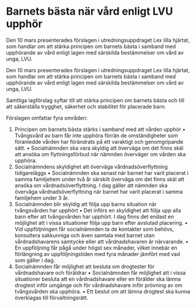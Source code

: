 # Barnets bästa när vård enligt LVU upphör

Den 10 mars presenterades förslagen i utredningsuppdraget Lex lilla hjärtat, som handlar om att stärka principen om barnets bästa i samband med upphörande av vård enligt lagen med särskilda bestämmelser om vård av unga, LVU.

Den 10 mars presenterades förslagen i utredningsuppdraget Lex lilla hjärtat, som handlar om att stärka principen om barnets bästa i samband med upphörande av vård enligt lagen med särskilda bestämmelser om vård av unga, LVU.

Samtliga lagförslag syftar till att stärka principen om barnets bästa och till att säkerställa trygghet, säkerhet och stabilitet för placerade barn.

Förslagen omfattar fyra områden:

1. Principen om barnets bästa stärks i samband med att vården upphör
• Tvångsvård av barn får inte upphöra förrän de omständigheter som föranledde vården har förändrats på ett varaktigt och genomgripande sätt.
• Socialnämnden ska vara skyldig att överväga om det finns skäl att ansöka om flyttningsförbud när nämnden överväger om vården ska upphöra.
2. Socialnämndens skyldighet att överväga vårdnadsöverflyttning tidigareläggs
• Socialnämnden ska senast när barnet har varit placerat i samma familjehem under två år särskilt överväga om det finns skäl att ansöka om vårdnadsöverflyttning. I dag gäller att nämnden ska överväga vårdnadsöverflyttning när barnet har varit placerat i samma familjehem under 3 år.
3. Socialnämnden blir skyldig att följa upp barns situation när tvångsvården har upphört
• Det införs en skyldighet att följa upp alla barn efter att tvångsvården har upphört. I dag finns det endast en möjlighet att i vissa situationer följa upp barn efter avslutad placering.
• Vid uppföljningen får socialnämnden ta de kontakter som behövs, konsultera sakkunniga och även samtala med barnet utan vårdnadshavarens samtycke eller att vårdnadshavaren är närvarande.
• En uppföljning får pågå under högst sex månader, vilket innebär en förlängning av uppföljningstiden med fyra månader jämfört med vad som gäller i dag.
4. Socialnämnden får möjlighet att besluta om drogtester för vårdnadshavare och föräldrar
• Socialnämnden får möjlighet att i vissa situationer besluta att en vårdnadshavare eller en förälder ska lämna drogtest inför umgänge och för vårdnadshavare inför prövning av om tvångsvården ska upphöra.
• Ett beslut om att lämna drogtest ska kunna överklagas till förvaltningsrätt.
